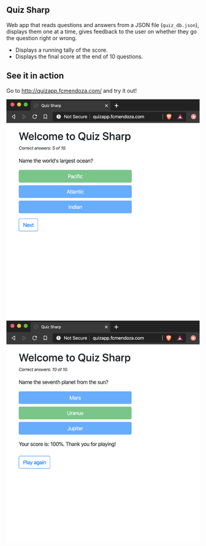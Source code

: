 ## Quiz Sharp

Web app that reads questions and answers from a JSON file (`quiz_db.json`), displays them one at a time, gives feedback to the user on whether they go the question right or wrong.

* Displays a running tally of the score.
* Displays the final score at the end of 10 questions.

## See it in action

Go to http://quizapp.fcmendoza.com/ and try it out!

![app_screenshot_1](quiz_app_1.png)
![app_screenshot_2](quiz_app_2.png)

